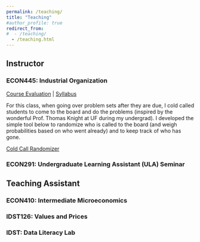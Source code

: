 ```yaml
---
permalink: /teaching/
title: "Teaching"
#author_profile: true
redirect_from: 
#  - /teaching/
  - /teaching.html
---
```


Instructor
------


### ECON445: Industrial Organization

[Course Evaluation](https://hashemamireh.github.io/files/course_eval.pdf) \| [Syllabus](https://hashemamireh.github.io/files/ECON445_Syl_Spring24.pdf)

For this class, when going over problem sets after they are due, I cold called students to come to the board and do the problems (inspired by the wonderful Prof. Thomas Knight at UF during my undergrad). I developed the simple tool below to randomize who is called to the board (and weigh probabilities based on who went already) and to keep track of who has gone.

[Cold Call Randomizer](https://github.com/hashemamireh/DrawStudentTrackParticipation)


### ECON291: Undergraduate Learning Assistant (ULA) Seminar


Teaching Assistant
------


### ECON410: Intermediate Microeconomics
### IDST126: Values and Prices
### IDST: Data Literacy Lab